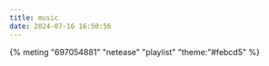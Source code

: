 ```yaml
---
title: music
date: 2024-07-16 16:50:56
---
```


{% meting "697054881" "netease" "playlist" "theme:"#febcd5" %}
